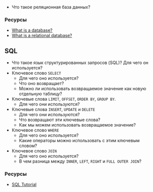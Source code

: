 - Что такое реляционная база данных?

### Ресурсы

- [What is a database?](https://www.oracle.com/database/what-is-database/)
- [What is a relational database?](https://www.oracle.com/database/what-is-a-relational-database/)

## SQL

- Что такое язык структурированных запросов (SQL)? Для чего он используется?
- Ключевое слово `SELECT`
	- Для чего оно используется?
	- Что оно возвращает?
	- Можно ли использовать возвращаемое значение как новую отдельную таблицу?
- Ключевые слова `LIMIT`, `OFFSET`, `ORDER BY`, `GROUP BY`.
	- Для чего они используются?
- Ключевые слова `INSERT`, `UPDATE` и `DELETE`
	- Для чего они используются?
	- Что возвращают эти ключевые слова? 
	- Как мы можем использовать возвращаемое значение?
- Ключевое слово `WHERE`
	- Для чего оно используется?
	- Какие операторы можно использовать с этим ключевым словом?
- Ключевое слово `JOIN`
	- Для чего оно используется?
	- В чем разница между `INNER`, `LEFT`, `RIGHT` и `FULL OUTER JOIN`?

### Ресурсы

- [SQL Tutorial](https://www.w3schools.com/sql/default.asp)
